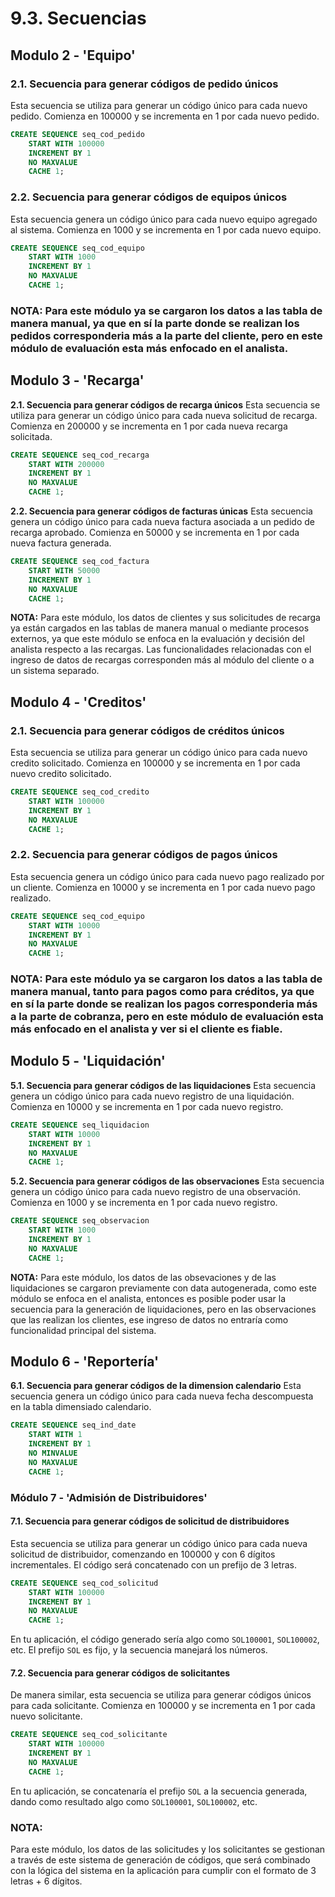 # 9.3. Secuencias
## Modulo 2 - 'Equipo'

### 2.1. Secuencia para generar códigos de pedido únicos
Esta secuencia se utiliza para generar un código único para cada nuevo pedido. Comienza en 100000 y se incrementa en 1 por cada nuevo pedido.

```sql
CREATE SEQUENCE seq_cod_pedido
    START WITH 100000
    INCREMENT BY 1
    NO MAXVALUE
    CACHE 1;
```
### 2.2. Secuencia para generar códigos de equipos únicos
Esta secuencia genera un código único para cada nuevo equipo agregado al sistema. Comienza en 1000 y se incrementa en 1 por cada nuevo equipo.

```sql
CREATE SEQUENCE seq_cod_equipo
    START WITH 1000
    INCREMENT BY 1
    NO MAXVALUE
    CACHE 1;
```

### **NOTA:** Para este módulo ya se cargaron los datos a las tabla de manera manual, ya que en sí la parte donde se realizan los pedidos corresponderia más a la parte del cliente, pero en este módulo de evaluación esta más enfocado en el analista.

## Modulo 3 - 'Recarga'
**2.1. Secuencia para generar códigos de recarga únicos**
Esta secuencia se utiliza para generar un código único para cada nueva solicitud de recarga. Comienza en 200000 y se incrementa en 1 por cada nueva recarga solicitada.

```sql
CREATE SEQUENCE seq_cod_recarga
    START WITH 200000
    INCREMENT BY 1
    NO MAXVALUE
    CACHE 1;
```
**2.2. Secuencia para generar códigos de facturas únicas**
Esta secuencia genera un código único para cada nueva factura asociada a un pedido de recarga aprobado. Comienza en 50000 y se incrementa en 1 por cada nueva factura generada.

```sql
CREATE SEQUENCE seq_cod_factura
    START WITH 50000
    INCREMENT BY 1
    NO MAXVALUE
    CACHE 1;
```
**NOTA:**
Para este módulo, los datos de clientes y sus solicitudes de recarga ya están cargados en las tablas de manera manual o mediante procesos externos, ya que este módulo se enfoca en la evaluación y decisión del analista respecto a las recargas. Las funcionalidades relacionadas con el ingreso de datos de recargas corresponden más al módulo del cliente o a un sistema separado.

## Modulo 4 - 'Creditos'

### 2.1. Secuencia para generar códigos de créditos únicos
Esta secuencia se utiliza para generar un código único para cada nuevo credito solicitado. Comienza en 100000 y se incrementa en 1 por cada nuevo credito solicitado.

```sql
CREATE SEQUENCE seq_cod_credito
    START WITH 100000
    INCREMENT BY 1
    NO MAXVALUE
    CACHE 1;
```
### 2.2. Secuencia para generar códigos de pagos únicos
Esta secuencia genera un código único para cada nuevo pago realizado por un cliente. Comienza en 10000 y se incrementa en 1 por cada nuevo pago realizado.

```sql
CREATE SEQUENCE seq_cod_equipo
    START WITH 10000
    INCREMENT BY 1
    NO MAXVALUE
    CACHE 1;
```

### **NOTA:** Para este módulo ya se cargaron los datos a las tabla de manera manual, tanto para pagos como para créditos, ya que en sí la parte donde se realizan los pagos corresponderia más a la parte de cobranza, pero en este módulo de evaluación esta más enfocado en el analista y ver si el cliente es fiable.
## Modulo 5 - 'Liquidación'

**5.1. Secuencia para generar códigos de las liquidaciones**
Esta secuencia genera un código único para cada nuevo registro de una liquidación. Comienza en 10000 y se incrementa en 1 por cada nuevo registro.

```sql
CREATE SEQUENCE seq_liquidacion
    START WITH 10000
    INCREMENT BY 1
    NO MAXVALUE
    CACHE 1;
```
**5.2. Secuencia para generar códigos de las observaciones**
Esta secuencia genera un código único para cada nuevo registro de una observación. Comienza en 1000 y se incrementa en 1 por cada nuevo registro.

```sql
CREATE SEQUENCE seq_observacion
    START WITH 1000
    INCREMENT BY 1
    NO MAXVALUE
    CACHE 1;
```
**NOTA:**
Para este módulo, los datos de las obsevaciones y de las liquidaciones se cargaron previamente con data autogenerada, como este módulo se enfoca en el analista, entonces es posible poder usar la secuencia para la generación de liquidaciones, pero en las observaciones que las realizan los clientes, ese ingreso de datos no entraría como funcionalidad principal del sistema.

## Modulo 6 - 'Reportería'

**6.1. Secuencia para generar códigos de la dimension calendario**
Esta secuencia genera un código único para cada nueva fecha descompuesta en la tabla dimensiado calendario.

```sql
CREATE SEQUENCE seq_ind_date
    START WITH 1 
    INCREMENT BY 1
    NO MINVALUE
    NO MAXVALUE
    CACHE 1;
```


### Módulo 7 - 'Admisión de Distribuidores'

#### **7.1. Secuencia para generar códigos de solicitud de distribuidores**
Esta secuencia se utiliza para generar un código único para cada nueva solicitud de distribuidor, comenzando en 100000 y con 6 dígitos incrementales. El código será concatenado con un prefijo de 3 letras.

```sql
CREATE SEQUENCE seq_cod_solicitud
    START WITH 100000
    INCREMENT BY 1
    NO MAXVALUE
    CACHE 1;
```

En tu aplicación, el código generado sería algo como `SOL100001`, `SOL100002`, etc. El prefijo `SOL` es fijo, y la secuencia manejará los números.

#### **7.2. Secuencia para generar códigos de solicitantes**
De manera similar, esta secuencia se utiliza para generar códigos únicos para cada solicitante. Comienza en 100000 y se incrementa en 1 por cada nuevo solicitante.

```sql
CREATE SEQUENCE seq_cod_solicitante
    START WITH 100000
    INCREMENT BY 1
    NO MAXVALUE
    CACHE 1;
```

En tu aplicación, se concatenaría el prefijo `SOL` a la secuencia generada, dando como resultado algo como `SOL100001`, `SOL100002`, etc.

### **NOTA:**
Para este módulo, los datos de las solicitudes y los solicitantes se gestionan a través de este sistema de generación de códigos, que será combinado con la lógica del sistema en la aplicación para cumplir con el formato de 3 letras + 6 dígitos.
